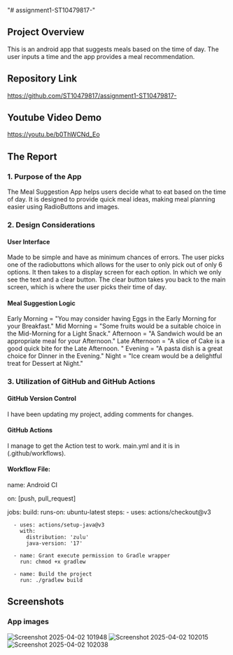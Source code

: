 "# assignment1-ST10479817-" 

## Project Overview
This is an android app that suggests meals based on the time of day. The user inputs a time and the app provides a meal recommendation.

## Repository Link
https://github.com/ST10479817/assignment1-ST10479817-

## Youtube Video Demo
https://youtu.be/b0ThWCNd_Eo


## The Report

### 1. Purpose of the App
The Meal Suggestion App helps users decide what to eat based on the time of day. It is designed to provide quick meal ideas, making meal planning easier using RadioButtons and images.

### 2. Design Considerations

#### User Interface
Made to be simple and have as minimum chances of errors. The user picks one of the radiobuttons which allows for the user to only pick out of only 6 options.
It then takes to a display screen for each option.
In which we only see the text and a clear button.
The clear button takes you back to the main screen, which is where the user picks their time of day.

#### Meal Suggestion Logic

Early Morning = "You may consider having Eggs in the Early Morning for your Breakfast."
Mid Morning = "Some fruits would be a suitable choice in the Mid-Morning for a Light Snack."
Afternoon = "A Sandwich would be an appropriate meal for your Afternoon."
Late Afternoon = "A slice of Cake is a good quick bite for the Late Afternoon. "
Evening = "A pasta dish is a great choice for Dinner in the Evening."
Night = "Ice cream would be a delightful treat for Dessert at Night."


### 3. Utilization of GitHub and GitHub Actions

#### GitHub Version Control
I have been updating my project, adding comments for changes.

#### GitHub Actions
I manage to get the Action test to work. main.yml and it is in (.github/workflows).

#### Workflow File:
name: Android CI

on: [push, pull_request]

jobs:
  build:
    runs-on: ubuntu-latest
    steps:
      - uses: actions/checkout@v3
      
      - uses: actions/setup-java@v3
        with:
          distribution: 'zulu'
          java-version: '17'
      
      - name: Grant execute permission to Gradle wrapper
        run: chmod +x gradlew
      
      - name: Build the project
        run: ./gradlew build

## Screenshots

### App images

![Screenshot 2025-04-02 101948](https://github.com/user-attachments/assets/2c1bd827-6094-4b5f-be10-1910705f4ffb)
![Screenshot 2025-04-02 102015](https://github.com/user-attachments/assets/527b7661-8ffb-49e9-bdee-5b0943df9472)
![Screenshot 2025-04-02 102038](https://github.com/user-attachments/assets/0ca7a252-2192-4558-ad11-0c68b7cd6e09)


